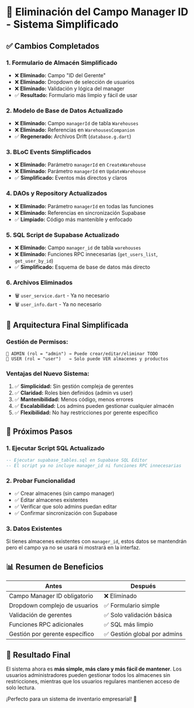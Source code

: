 # 🎉 Eliminación del Campo Manager ID - Sistema Simplificado

## ✅ Cambios Completados

### 1. **Formulario de Almacén Simplificado**
- ❌ **Eliminado:** Campo "ID del Gerente" 
- ❌ **Eliminado:** Dropdown de selección de usuarios
- ❌ **Eliminado:** Validación y lógica del manager
- ✅ **Resultado:** Formulario más limpio y fácil de usar

### 2. **Modelo de Base de Datos Actualizado**
- ❌ **Eliminado:** Campo `managerId` de tabla `Warehouses`
- ❌ **Eliminado:** Referencias en `WarehousesCompanion`
- ✅ **Regenerado:** Archivos Drift (`database.g.dart`)

### 3. **BLoC Events Simplificados**
- ❌ **Eliminado:** Parámetro `managerId` en `CreateWarehouse`
- ❌ **Eliminado:** Parámetro `managerId` en `UpdateWarehouse`
- ✅ **Simplificado:** Eventos más directos y claros

### 4. **DAOs y Repository Actualizados**
- ❌ **Eliminado:** Parámetro `managerId` en todas las funciones
- ❌ **Eliminado:** Referencias en sincronización Supabase
- ✅ **Limpiado:** Código más mantenible y enfocado

### 5. **SQL Script de Supabase Actualizado**
- ❌ **Eliminado:** Campo `manager_id` de tabla `warehouses`
- ❌ **Eliminado:** Funciones RPC innecesarias (`get_users_list`, `get_user_by_id`)
- ✅ **Simplificado:** Esquema de base de datos más directo

### 6. **Archivos Eliminados**
- 🗑️ `user_service.dart` - Ya no necesario
- 🗑️ `user_info.dart` - Ya no necesario

## 🎯 **Arquitectura Final Simplificada**

### **Gestión de Permisos:**
```
🔐 ADMIN (rol = "admin") → Puede crear/editar/eliminar TODO
👤 USER (rol = "user")   → Solo puede VER almacenes y productos
```

### **Ventajas del Nuevo Sistema:**
1. ✅ **Simplicidad:** Sin gestión compleja de gerentes
2. ✅ **Claridad:** Roles bien definidos (admin vs user)
3. ✅ **Mantenibilidad:** Menos código, menos errores
4. ✅ **Escalabilidad:** Los admins pueden gestionar cualquier almacén
5. ✅ **Flexibilidad:** No hay restricciones por gerente específico

## 🚀 **Próximos Pasos**

### 1. **Ejecutar Script SQL Actualizado**
```sql
-- Ejecutar supabase_tables.sql en Supabase SQL Editor
-- El script ya no incluye manager_id ni funciones RPC innecesarias
```

### 2. **Probar Funcionalidad**
- ✅ Crear almacenes (sin campo manager)
- ✅ Editar almacenes existentes
- ✅ Verificar que solo admins puedan editar
- ✅ Confirmar sincronización con Supabase

### 3. **Datos Existentes**
Si tienes almacenes existentes con `manager_id`, estos datos se mantendrán pero el campo ya no se usará ni mostrará en la interfaz.

## 📊 **Resumen de Beneficios**

| **Antes** | **Después** |
|-----------|-------------|
| Campo Manager ID obligatorio | ❌ Eliminado |
| Dropdown complejo de usuarios | ✅ Formulario simple |
| Validación de gerentes | ✅ Solo validación básica |
| Funciones RPC adicionales | ✅ SQL más limpio |
| Gestión por gerente específico | ✅ Gestión global por admins |

## 🎉 **Resultado Final**

El sistema ahora es **más simple, más claro y más fácil de mantener**. Los usuarios administradores pueden gestionar todos los almacenes sin restricciones, mientras que los usuarios regulares mantienen acceso de solo lectura. 

¡Perfecto para un sistema de inventario empresarial! 🚀